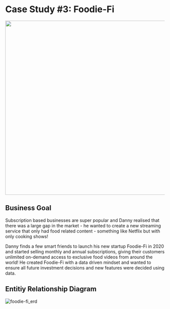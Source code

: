# Case Study #3: Foodie-Fi
<img src = "https://github.com/joycemok/8-Week-SQL-Challenge/assets/107952129/05d3f533-ff3f-4fb6-a2b4-e83000c2e7ff" width = 550, height = 550>

## Business Goal
Subscription based businesses are super popular and Danny realised that there was a large gap in the market - he wanted to create a new streaming service that only had food related content - something like Netflix but with only cooking shows!

Danny finds a few smart friends to launch his new startup Foodie-Fi in 2020 and started selling monthly and annual subscriptions, giving their customers unlimited on-demand access to exclusive food videos from around the world! He created Foodie-Fi with a data driven mindset and wanted to ensure all future investment decisions and new features were decided using data. 

## Entitiy Relationship Diagram
![foodie-fi_erd](https://github.com/joycemok/8-Week-SQL-Challenge/assets/107952129/40acdd62-1c22-459f-83c8-72f19341faa5)

